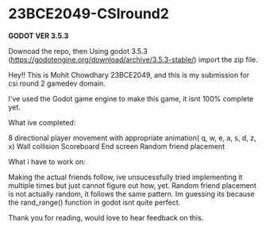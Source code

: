 # 23BCE2049-CSIround2


**GODOT VER 3.5.3**

Downoad the repo, then Using godot 3.5.3 (https://godotengine.org/download/archive/3.5.3-stable/) import the zip file.



Hey!! This is Mohit Chowdhary 23BCE2049, and this is my submission for csi round 2 gamedev domain. 

I've used the Godot game engine to make this game, it isnt 100% complete yet.

What ive completed:

8 directional player movement with appropriate animation( q, w, e, a, s, d, z, x)
Wall collision
Scoreboard
End screen
Random friend placement

What i have to work on:

Making the actual friends follow, ive unsucessfully tried implementing it multiple times but just cannot figure out how, yet.
Random friend placement is not actually random, it follows the same pattern. Im guessing its because the rand_range() function in godot isnt quite perfect.

Thank you for reading, would love to hear feedback on this.

